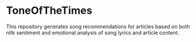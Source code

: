 # ToneOfTheTimes

This repository generates song recommendations for articles based on both nltk sentiment and emotional analysis of song lyrics and article content.